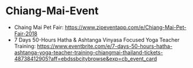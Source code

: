 # Chiang-Mai-Event

- Chaing Mai Pet Fair: https://www.zipeventapp.com/e/Chiang-Mai-Pet-Fair-2018
- 7 Days 50-Hours Hatha & Ashtanga Vinyasa Focused Yoga Teacher Training: https://www.eventbrite.com/e/7-days-50-hours-hatha-ashtanga-yoga-teacher-training-chiangmai-thailand-tickets-48738412905?aff=ebdssbcitybrowse&exp=cb_event_card
